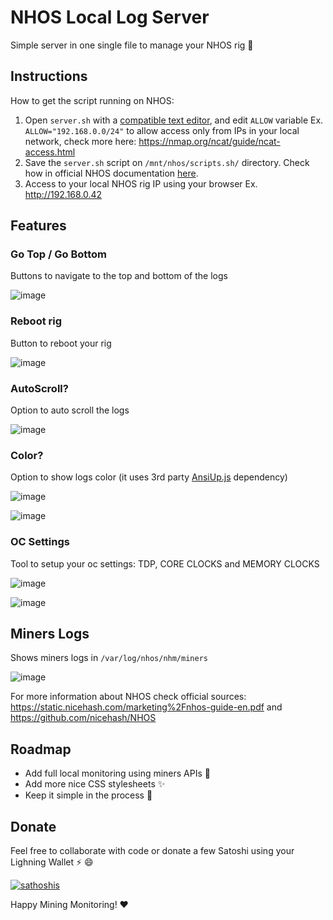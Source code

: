# NHOS Local Log Server

Simple server in one single file to manage your NHOS rig :rocket:

## Instructions 

How to get the script running on NHOS:

1. Open `server.sh` with a [compatible text editor](https://github.com/nicehash/NHOS/blob/master/nhos_configuration.md#what-you-will-need), and edit `ALLOW` variable Ex. `ALLOW="192.168.0.0/24"` to allow access only from IPs in your local network, check more here: https://nmap.org/ncat/guide/ncat-access.html
2. Save the `server.sh` script on `/mnt/nhos/scripts.sh/` directory. Check how in official NHOS documentation [here](https://github.com/nicehash/NHOS/blob/master/nhos_boot_scripts.md).
3. Access to your local NHOS rig IP using your browser Ex. http://192.168.0.42

## Features

### Go Top / Go Bottom

Buttons to navigate to the top and bottom of the logs

![image](https://user-images.githubusercontent.com/30659361/110710803-833c2300-81cc-11eb-8277-2861c29fa3b3.png)

### Reboot rig

Button to reboot your rig 

![image](https://user-images.githubusercontent.com/30659361/110710940-ac5cb380-81cc-11eb-9eb4-4f514613cc8e.png)

### AutoScroll?

Option to auto scroll the logs

![image](https://user-images.githubusercontent.com/30659361/110711167-12e1d180-81cd-11eb-88bc-93dc05aa9026.png)

### Color?

Option to show logs color (it uses 3rd party [AnsiUp.js](https://github.com/drudru/ansi_up) dependency)

![image](https://user-images.githubusercontent.com/30659361/110711352-6a803d00-81cd-11eb-8ad5-3c77dbb4a4a9.png)

![image](https://user-images.githubusercontent.com/30659361/110711381-77049580-81cd-11eb-90a0-ec93f25f23b5.png)

### OC Settings

Tool to setup your oc settings: TDP, CORE CLOCKS and MEMORY CLOCKS

![image](https://user-images.githubusercontent.com/30659361/110711499-aadfbb00-81cd-11eb-8621-1cad2a0a83dc.png)

![image](https://user-images.githubusercontent.com/30659361/111409592-3f05c280-86a5-11eb-90fd-8db74a993ac4.png)

## Miners Logs

Shows miners logs in `/var/log/nhos/nhm/miners`

![image](https://user-images.githubusercontent.com/30659361/110711741-0e69e880-81ce-11eb-8b30-de1fda4b488c.png)

For more information about NHOS check official sources: https://static.nicehash.com/marketing%2Fnhos-guide-en.pdf and https://github.com/nicehash/NHOS

## Roadmap

- Add full local monitoring using miners APIs :rocket:
- Add more nice CSS stylesheets :sparkles:
- Keep it simple in the process :100:

## Donate

Feel free to collaborate with code or donate a few Satoshi using your Lighning Wallet ⚡ :smile:

[![sathoshis](https://img.shields.io/badge/Donate-Satoshi%20%E2%9A%A1-blueviolet)](https://totakaro.github.io/donate)

Happy Mining Monitoring! :heart:
